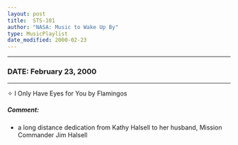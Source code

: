 ```yaml
---
layout: post
title:  STS-101
author: "NASA: Music to Wake Up By"
type: MusicPlaylist
date_modified: 2000-02-23
---
```


----
### DATE: February 23, 2000
----
✧ I Only Have Eyes for You by Flamingos

##### Comment:
* a long distance dedication from Kathy Halsell to her husband, Mission Commander Jim Halsell
